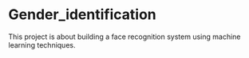 # Gender_identification
This project is about building a face recognition system using machine learning techniques.
